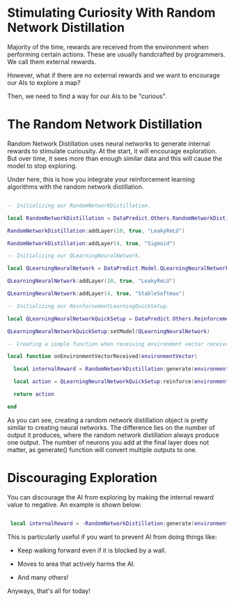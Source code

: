 # Stimulating Curiosity With Random Network Distillation

Majority of the time, rewards are received from the environment when performing certain actions. These are usually handcrafted by programmers. We call them external rewards.

However, what if there are no external rewards and we want to encourage our AIs to explore a map?

Then, we need to find a way for our AIs to be "curious".

# The Random Network Distillation

Random Network Distillation uses neural networks to generate internal rewards to stimulate curiousity. At the start, it will encourage exploration. But over time, it sees more than enough similar data and this will cause the model to stop exploring.

Under here, this is how you integrate your reinforcement learning algorithms with the random network distillation.

```lua

-- Initializing our RandomNetworkDistillation.

local RandomNetworkDistillation = DataPredict.Others.RandomNetworkDistillation.new()

RandomNetworkDistillation:addLayer(10, true, "LeakyReLU")

RandomNetworkDistillation:addLayer(4, true, "Sigmoid")

-- Initializing our QLearningNeuralNetwork.

local QLearningNeuralNetwork = DataPredict.Model.QLearningNeuralNetwork.new()

QLearningNeuralNetwork:addLayer(10, true, "LeakyReLU")

QLearningNeuralNetwork:addLayer(4, true, "StableSoftmax")

-- Initializing our ReinforcementLearningQuickSetup.

local QLearningNeuralNetworkQuickSetup = DataPredict.Others.ReinforcementLearningQuickSetup.new()

QLearningNeuralNetworkQuickSetup:setModel(QLearningNeuralNetwork)

-- Creating a simple function when receiving environment vector received.

local function onEnvironmentVectorReceived(environmentVector)

  local internalReward = RandomNetworkDistillation:generate(environmentVector)

  local action = QLearningNeuralNetworkQuickSetup:reinforce(environmentVector, internalReward)

  return action

end

```

As you can see, creating a random network distillation object is pretty similar to creating neural networks. The difference lies on the number of output it produces, where the random network distillation always produce one output. The number of neurons you add at the final layer does not matter, as generate() function will convert multiple outputs to one.

# Discouraging Exploration

You can discourage the AI from exploring by making the internal reward value to negative. An example is shown below:

```lua

 local internalReward = -RandomNetworkDistillation:generate(environmentVector)

```

This is particularly useful if you want to prevent AI from doing things like:

* Keep walking forward even if it is blocked by a wall.

* Moves to area that actively harms the AI.

* And many others!

Anyways, that's all for today!
